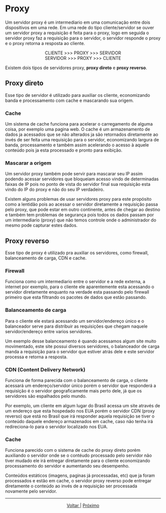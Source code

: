 # Proxy

Um servidor proxy é um intermediario em uma comunicação entre dois dispositivos em uma rede. Em uma rede do tipo cliente/servidor se ouver um servidor proxy a requisição é feita para o proxy, logo em seguida o servidor proxy faz a requisição para o servidor, o servidor responde o proxy e o proxy retorna a resposta ao cliente.

<p align="center">
CLIENTE >>> PROXY >>> SERVIDOR<br>
SERVIDOR >>> PROXY >>> CLIENTE
</p>

Existem dois tipos de servidores proxy, **proxy direto** e **proxy reverso**.

## Proxy direto

Esse tipo de servidor é utilizado para auxiliar os cliente, economizando banda e processamento com cache e mascarando sua origem.

### Cache

Um sistema de cache funciona para acelerar o carregamento de alguma coisa, por exemplo uma pagina web. O cache é um armazenamento de dados ja acessados que se não alterados ja são retornados diretamente ao invés de ser feita uma requisição para o servidor, economizando largura de banda, processamento e também assim acelerando o acesso à aquele conteúdo pois ja esta processado e pronto para exibição.

### Mascarar a origem

Um servidor proxy também pode servir para mascarar seu IP assim podendo acessar servidores que bloqueiam acesso vindo de determinadas faixas de IP pois no ponto de vista do servidor final sua requisição esta vindo do IP do proxy e não do seu IP verdadeiro.

Existem alguns problemas de usar servidores proxy para este propósito como a lentidão pois ao acessar o servidor diretamente a requisição passa pelo proxy, que pode estar em outro continente, antes de chegar ao destino e também tem problemas de segurança pois todos os dados passam por um intermediario (proxy) que não temos controle onde o administrador do mesmo pode capturar estes dados.

## Proxy reverso

Esse tipo de proxy é utilizado pra auxiliar os servidores, como firewall, balanceamento de carga, CDN e cache.

### Firewall

Funciona como um intermediario entre o servidor e a rede externa, a internet por exemplo, para o cliente ele aparentemente esta acessando o servidor diretamente enquanto na verdade esta passando pelo firewall primeiro que esta filtrando os pacotes de dados que estão passando.

### Balanceamento de carga

Para o cliente ele estará acessando um servidor/endereço único e o balanceador serve para distribuir as requisições que chegam naquele servidor/endereço entre varios servidores.

Um exemplo desse balanceamento é quando acessamos algum site muito movimentado, este site possui diversos servidores, o balanceador de carga manda a requisição para o servidor que estiver atrás dele e este servidor processa e retorna a resposta.

### CDN (Content Delivery Network)

Funciona de forma parecida com o balanceamento de carga, o cliente acessará um endereço/servidor único porém o servidor que responderá a requisição é o servidor geograficamente mais perto dele, já que os servidores são espalhados pelo mundo. 

Por exemplo, um cliente em algum lugar do Brasil acessa um site através de um endereço que esta hospedado nos EUA porém o servidor CDN (proxy reverso) que está no Brasil que irá responder aquela requisição se tiver o conteúdo daquele endereço armazenados em cache, caso não tenha irá redireciona-lo para o servidor localizado nos EUA.

### Cache

Funciona parecido com o sistema de cache do proxy direto porém auxiliando o servidor onde se o contéudo processado pelo servidor não tiver mudado ele irá entregar diretamente para o cliente economizando processamento do servidor e aumentando seu desempenho.

Conteúdos estáticos (imagens, paginas já processadas, etc) que ja foram processados e estão em cache, o servidor proxy reverso pode entregar diretamente o conteúdo ao invés de a requisição ser processada novamente pelo servidor.

---

<p align="center">
    <a href="./06-cooperativa.md">Voltar </a>|
    <a href="./08-vpn.md">Próximo</a>
</p>